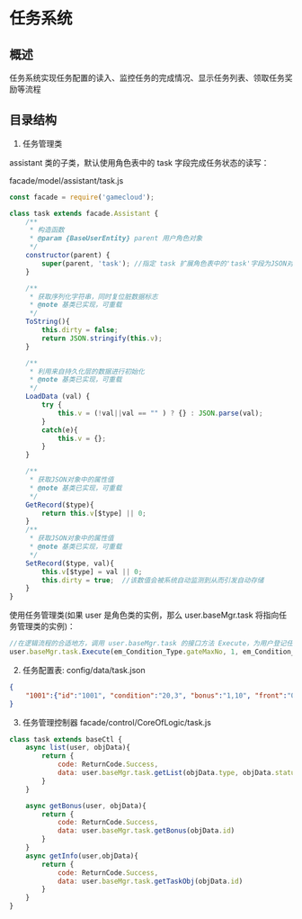 # 任务系统

## 概述

任务系统实现任务配置的读入、监控任务的完成情况、显示任务列表、领取任务奖励等流程

## 目录结构

1. 任务管理类 

assistant 类的子类，默认使用角色表中的 task 字段完成任务状态的读写：

facade/model/assistant/task.js
```js
const facade = require('gamecloud');

class task extends facade.Assistant {
    /**
     * 构造函数
     * @param {BaseUserEntity} parent 用户角色对象
     */
    constructor(parent) {
        super(parent, 'task'); //指定 task 扩展角色表中的'task'字段为JSON对象
    }

    /**
     * 获取序列化字符串，同时复位脏数据标志
     * @note 基类已实现，可重载
     */
    ToString(){
        this.dirty = false;
        return JSON.stringify(this.v);
    }

    /**
     * 利用来自持久化层的数据进行初始化
     * @note 基类已实现，可重载
     */
    LoadData (val) {
        try {
            this.v = (!val||val == "" ) ? {} : JSON.parse(val);
        }
        catch(e){
            this.v = {};
        }
    }

    /**
     * 获取JSON对象中的属性值
     * @note 基类已实现，可重载
     */
    GetRecord($type){
        return this.v[$type] || 0;
    }
    /**
     * 获取JSON对象中的属性值
     * @note 基类已实现，可重载
     */
    SetRecord($type, val){
        this.v[$type] = val || 0;
        this.dirty = true;  //该数值会被系统自动监测到从而引发自动存储
    }
}
```

使用任务管理类(如果 user 是角色类的实例，那么 user.baseMgr.task 将指向任务管理类的实例)：

```js
//在逻辑流程的合适地方，调用 user.baseMgr.task 的接口方法 Execute，为用户登记任务完成记录：'达成通关新的关卡'
user.baseMgr.task.Execute(em_Condition_Type.gateMaxNo, 1, em_Condition_Checkmode.add);
```

2. 任务配置表: config/data/task.json

```json
{
	"1001":{"id":"1001", "condition":"20,3", "bonus":"1,10", "front":"0", "layer":"0"}
}
```

3. 任务管理控制器
facade/control/CoreOfLogic/task.js

```js
class task extends baseCtl {
    async list(user, objData){
        return {
            code: ReturnCode.Success,
            data: user.baseMgr.task.getList(objData.type, objData.status)
        }
    }

    async getBonus(user, objData){
        return {
            code: ReturnCode.Success,
            data: user.baseMgr.task.getBonus(objData.id)
        }
    }
    async getInfo(user,objData){
        return {
            code: ReturnCode.Success,
            data: user.baseMgr.task.getTaskObj(objData.id)
        }
    }
}
```
